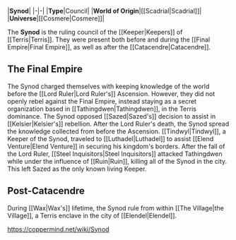|**Synod**|
|-|-|
|**Type**|Council|
|**World of Origin**|[[Scadrial\|Scadrial]]|
|**Universe**|[[Cosmere\|Cosmere]]|

The **Synod** is the ruling council of the [[Keeper\|Keepers]] of [[Terris\|Terris]]. They were present both before and during the [[Final Empire\|Final Empire]], as well as after the [[Catacendre\|Catacendre]].

## The Final Empire
The Synod charged themselves with keeping knowledge of the world before the [[Lord Ruler\|Lord Ruler's]] Ascension. However, they did not openly rebel against the Final Empire, instead staying as a secret organization based in [[Tathingdwen\|Tathingdwen]], in the Terris dominance. The Synod opposed [[Sazed\|Sazed's]] decision to assist in [[Kelsier\|Kelsier's]] rebellion.
After the Lord Ruler's death, the Synod spread the knowledge collected from before the Ascension. [[Tindwyl\|Tindwyl]], a Keeper of the Synod, traveled to [[Luthadel\|Luthadel]] to assist [[Elend Venture\|Elend Venture]] in securing his kingdom's borders.
After the fall of the Lord Ruler, [[Steel Inquisitors\|Steel Inquisitors]] attacked Tathingdwen while under the influence of [[Ruin\|Ruin]], killing all of the Synod in the city. This left Sazed as the only known living Keeper.

## Post-Catacendre
During [[Wax\|Wax's]] lifetime, the Synod rule from within [[The Village\|the Village]], a Terris enclave in the city of [[Elendel\|Elendel]].



https://coppermind.net/wiki/Synod